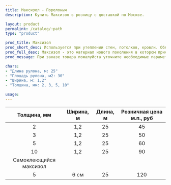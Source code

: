 ```yaml
---
title: Максизол - Поролоныч
description: Купить Максизол в розницу с доставкой по Москве.

layout: product
permalink: /catalog/:path
type: "product"

prod_title: Максизол
prod_short_desc: Используется при утеплении стен, потолков, кровли. Обладает пароизолирующим и шумозащитным свойствами.
prod_full_desc: Максизол - это материал нового поколения в котором применен принцип теплоизоляции за счет полированной отражающей поверхности нанесенной с одной или двух сторон на слой вспененного полиэтилена.
prod_message: При заказе товара пожалуйста уточните необходимые параметры (толщину и количество).

chars:
- "Длина рулона, м: 25"
- "Площадь рулона, м2: 30"
- "Ширина, м: 1,2"
- "Толщина, мм: 2, 3, 5, 10"

usage:
---
```

| Толщина, мм | Ширина, м | Длина, м | Розничная цена м.п., руб |
|:--:|:--:|:--:|:--:|
|2|1,2|25|45|
|3|1,2|25|50|
|5|1,2|25|60|
|10|1,2|25|90|
|Самоклеющийся максизол|
|5|6 см|25|120|